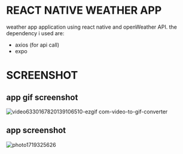 # REACT NATIVE WEATHER APP
weather app application using react native and openWeather API. the dependency i used are:
  - axios (for api call)
  - expo

# SCREENSHOT

## app gif screenshot
![video6330167820139106510-ezgif com-video-to-gif-converter](https://github.com/bagih/ReactWeatherApp/assets/26532758/76fd639e-48ad-4bce-8ef4-eb13095c9d20)

## app screenshot
![photo1719325626](https://github.com/bagih/ReactWeatherApp/assets/26532758/d2030477-06dc-4aa3-a284-902f21d4d64f)

